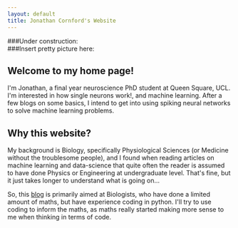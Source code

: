 ```yaml
---
layout: default
title: Jonathan Cornford's Website
---
```

###Under construction:<br>
###Insert pretty picture here:


## Welcome to my home page!
I'm Jonathan, a final year neuroscience PhD student at Queen Square, UCL. I'm interested in how single neurons work!, and machine learning.
After a few blogs on some basics, I intend to get into using spiking neural networks to solve machine learning problems. 

## Why this website?
My background is Biology, specifically Physiological Sciences (or Medicine without the troublesome people), and I found when reading articles on machine learning
 and data-science that quite often the reader is assumed to have done Physics or Engineering at undergraduate level. That's fine, but it just takes longer to
 understand what is going on...

So, this [blog]("blog") is primarily aimed at Biologists, who have done a limited amount of maths, but have experience coding in python.
I'll try to use coding to inform the maths, as maths really started making more sense to me when thinking in terms of code. 

<a href="{{ blog | prepend: site.baseurl }}">